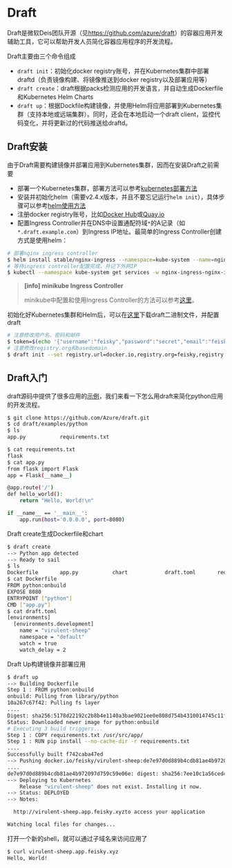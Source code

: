 # Draft

Draft是微软Deis团队开源（见<https://github.com/azure/draft>）的容器应用开发辅助工具，它可以帮助开发人员简化容器应用程序的开发流程。

Draft主要由三个命令组成

- `draft init`：初始化docker registry账号，并在Kubernetes集群中部署draftd（负责镜像构建、将镜像推送到docker registry以及部署应用等）
- `draft create`：draft根据packs检测应用的开发语言，并自动生成Dockerfile和Kubernetes Helm Charts
- `draft up`：根据Dockfile构建镜像，并使用Helm将应用部署到Kubernetes集群（支持本地或远端集群）。同时，还会在本地启动一个draft client，监控代码变化，并将更新过的代码推送给draftd。

## Draft安装

由于Draft需要构建镜像并部署应用到Kubernetes集群，因而在安装Draft之前需要

- 部署一个Kubernetes集群，部署方法可以参考[kubernetes部署方法](../deploy/index.md)
- 安装并初始化helm（需要v2.4.x版本，并且不要忘记运行`helm init`），具体步骤可以参考[helm使用方法](helm-app.md)
- 注册docker registry账号，比如[Docker Hub](https://hub.docker.com/)或[Quay.io](https://quay.io/)
- 配置Ingress Controller并在DNS中设置通配符域`*`的A记录（如`*.draft.example.com`）到Ingress IP地址。最简单的Ingress Controller创建方式是使用helm：

```sh
# 部署nginx ingress controller
$ helm install stable/nginx-ingress --namespace=kube-system --name=nginx-ingress
# 等待ingress controller配置完成，并记下外网IP
$ kubectl --namespace kube-system get services -w nginx-ingress-nginx-ingress-controller
```

> **[info] minikube Ingress Controller**
>
> minikube中配置和使用Ingress Controller的方法可以参考[这里](../practice/minikube-ingress.md)。

初始化好Kubernetes集群和Helm后，可以在[这里](https://github.com/Azure/draft/blob/master/docs/install.md)下载draft二进制文件，并配置draft

```sh
# 注意修改用户名、密码和邮件
$ token=$(echo '{"username":"feisky","password":"secret","email":"feisky@email.com"}' | base64)
# 注意修改registry.org和basedomain
$ draft init --set registry.url=docker.io,registry.org=feisky,registry.authtoken=${token},basedomain=app.feisky.xyz
```

## Draft入门

draft源码中提供了很多应用的[示例](https://github.com/Azure/draft/blob/master/examples)，我们来看一下怎么用draft来简化python应用的开发流程。

```sh
$ git clone https://github.com/Azure/draft.git
$ cd draft/examples/python
$ ls
app.py           requirements.txt

$ cat requirements.txt
flask
$ cat app.py
from flask import Flask
app = Flask(__name__)

@app.route('/')
def hello_world():
    return "Hello, World!\n"

if __name__ == '__main__':
    app.run(host='0.0.0.0', port=8080)
```

Draft create生成Dockerfile和chart

```sh
$ draft create
--> Python app detected
--> Ready to sail
$ ls
Dockerfile       app.py           chart            draft.toml       requirements.txt
$ cat Dockerfile
FROM python:onbuild
EXPOSE 8080
ENTRYPOINT ["python"]
CMD ["app.py"]
$ cat draft.toml
[environments]
  [environments.development]
    name = "virulent-sheep"
    namespace = "default"
    watch = true
    watch_delay = 2
```

Draft Up构建镜像并部署应用

```sh
$ draft up
--> Building Dockerfile
Step 1 : FROM python:onbuild
onbuild: Pulling from library/python
10a267c67f42: Pulling fs layer
....
Digest: sha256:5178d22192c2b8b4e1140a3bae9021ee0e808d754b4310014745c11f03fcc61b
Status: Downloaded newer image for python:onbuild
# Executing 3 build triggers...
Step 1 : COPY requirements.txt /usr/src/app/
Step 1 : RUN pip install --no-cache-dir -r requirements.txt
....
Successfully built f742caba47ed
--> Pushing docker.io/feisky/virulent-sheep:de7e97d0d889b4cdb81ae4b972097d759c59e06e
....
de7e97d0d889b4cdb81ae4b972097d759c59e06e: digest: sha256:7ee10c1a56ced4f854e7934c9d4a1722d331d7e9bf8130c1a01d6adf7aed6238 size: 2840
--> Deploying to Kubernetes
    Release "virulent-sheep" does not exist. Installing it now.
--> Status: DEPLOYED
--> Notes:

  http://virulent-sheep.app.feisky.xyzto access your application

Watching local files for changes...
```

打开一个新的shell，就可以通过子域名来访问应用了

```sh
$ curl virulent-sheep.app.feisky.xyz
Hello, World!
```
